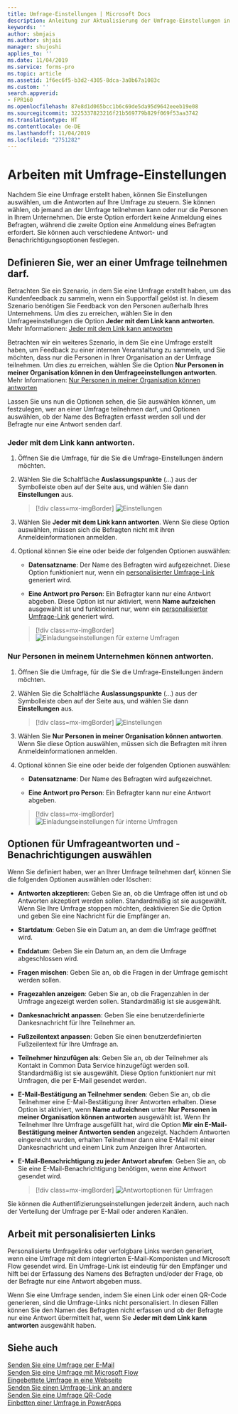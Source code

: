 ```yaml
---
title: Umfrage-Einstellungen | Microsoft Docs
description: Anleitung zur Aktualisierung der Umfrage-Einstellungen in Microsoft Forms Pro.
keywords: ''
author: sbmjais
ms.author: shjais
manager: shujoshi
applies_to: ''
ms.date: 11/04/2019
ms.service: forms-pro
ms.topic: article
ms.assetid: 1f6ec6f5-b3d2-4305-8dca-3a0b67a1083c
ms.custom: ''
search.appverid:
- FPR160
ms.openlocfilehash: 87e8d1d065bcc1b6c69de5da95d9642eeeb19e08
ms.sourcegitcommit: 3225337823216f21b569779b829f069f53aa3742
ms.translationtype: HT
ms.contentlocale: de-DE
ms.lasthandoff: 11/04/2019
ms.locfileid: "2751282"
---
```

# <a name="work-with-survey-settings"></a>Arbeiten mit Umfrage-Einstellungen 

Nachdem Sie eine Umfrage erstellt haben, können Sie Einstellungen auswählen, um die Antworten auf Ihre Umfrage zu steuern. Sie können wählen, ob jemand an der Umfrage teilnehmen kann oder nur die Personen in Ihrem Unternehmen. Die erste Option erfordert keine Anmeldung eines Befragten, während die zweite Option eine Anmeldung eines Befragten erfordert. Sie können auch verschiedene Antwort- und Benachrichtigungsoptionen festlegen.

## <a name="define-who-can-respond-to-a-survey"></a>Definieren Sie, wer an einer Umfrage teilnehmen darf.

Betrachten Sie ein Szenario, in dem Sie eine Umfrage erstellt haben, um das Kundenfeedback zu sammeln, wenn ein Supportfall gelöst ist. In diesem Szenario benötigen Sie Feedback von den Personen außerhalb Ihres Unternehmens. Um dies zu erreichen, wählen Sie in den Umfrageeinstellungen die Option **Jeder mit dem Link kann antworten**. Mehr Informationen: [Jeder mit dem Link kann antworten](#anyone-with-the-link-can-respond)

Betrachten wir ein weiteres Szenario, in dem Sie eine Umfrage erstellt haben, um Feedback zu einer internen Veranstaltung zu sammeln, und Sie möchten, dass nur die Personen in Ihrer Organisation an der Umfrage teilnehmen. Um dies zu erreichen, wählen Sie die Option **Nur Personen in meiner Organisation können in den Umfrageeinstellungen antworten**. Mehr Informationen: [Nur Personen in meiner Organisation können antworten](#only-people-in-my-organization-can-respond)

Lassen Sie uns nun die Optionen sehen, die Sie auswählen können, um festzulegen, wer an einer Umfrage teilnehmen darf, und Optionen auswählen, ob der Name des Befragten erfasst werden soll und der Befragte nur eine Antwort senden darf.

### <a name="anyone-with-the-link-can-respond"></a>Jeder mit dem Link kann antworten.

1. Öffnen Sie die Umfrage, für die Sie die Umfrage-Einstellungen ändern möchten.

2. Wählen Sie die Schaltfläche **Auslassungspunkte** (...) aus der Symbolleiste oben auf der Seite aus, und wählen Sie dann **Einstellungen** aus.

    > [!div class=mx-imgBorder]
    > ![Einstellungen](media/settings-icon.png "Einstellungen")

3. Wählen Sie **Jeder mit dem Link kann antworten**. Wenn Sie diese Option auswählen, müssen sich die Befragten nicht mit ihren Anmeldeinformationen anmelden.

4. Optional können Sie eine oder beide der folgenden Optionen auswählen:

    - **Datensatzname**: Der Name des Befragten wird aufgezeichnet. Diese Option funktioniert nur, wenn ein [personalisierter Umfrage-Link](#work-with-personalized-links) generiert wird.

    - **Eine Antwort pro Person**: Ein Befragter kann nur eine Antwort abgeben. Diese Option ist nur aktiviert, wenn **Name aufzeichen** ausgewählt ist und funktioniert nur, wenn ein [personalisierter Umfrage-Link](#work-with-personalized-links) generiert wird.
    
    > [!div class=mx-imgBorder]
    > ![Einladungseinstellungen für externe Umfragen](media/invite-settings-external.png "Einladungseinstellungen für externe Umfragen")

### <a name="only-people-in-my-organization-can-respond"></a>Nur Personen in meinem Unternehmen können antworten.

1. Öffnen Sie die Umfrage, für die Sie die Umfrage-Einstellungen ändern möchten.

2. Wählen Sie die Schaltfläche **Auslassungspunkte** (...) aus der Symbolleiste oben auf der Seite aus, und wählen Sie dann **Einstellungen** aus.

    > [!div class=mx-imgBorder]
    > ![Einstellungen](media/settings-icon.png "Einstellungen")

3. Wählen Sie **Nur Personen in meiner Organisation können antworten**. Wenn Sie diese Option auswählen, müssen sich die Befragten mit ihren Anmeldeinformationen anmelden. 

4. Optional können Sie eine oder beide der folgenden Optionen auswählen:

    - **Datensatzname**: Der Name des Befragten wird aufgezeichnet.

    - **Eine Antwort pro Person**: Ein Befragter kann nur eine Antwort abgeben.
    
    > [!div class=mx-imgBorder]
    > ![Einladungseinstellungen für interne Umfragen](media/invite-settings-internal.png "Einladungseinstellungen für interne Umfragen")

## <a name="select-survey-response-and-notification-options"></a>Optionen für Umfrageantworten und -Benachrichtigungen auswählen

Wenn Sie definiert haben, wer an Ihrer Umfrage teilnehmen darf, können Sie die folgenden Optionen auswählen oder löschen:

- **Antworten akzeptieren**: Geben Sie an, ob die Umfrage offen ist und ob Antworten akzeptiert werden sollen. Standardmäßig ist sie ausgewählt. Wenn Sie Ihre Umfrage stoppen möchten, deaktivieren Sie die Option und geben Sie eine Nachricht für die Empfänger an.
- **Startdatum**: Geben Sie ein Datum an, an dem die Umfrage geöffnet wird. 
- **Enddatum**: Geben Sie ein Datum an, an dem die Umfrage abgeschlossen wird.
- **Fragen mischen**: Geben Sie an, ob die Fragen in der Umfrage gemischt werden sollen.
- **Fragezahlen anzeigen**: Geben Sie an, ob die Fragenzahlen in der Umfrage angezeigt werden sollen. Standardmäßig ist sie ausgewählt.
- **Dankesnachricht anpassen**: Geben Sie eine benutzerdefinierte Dankesnachricht für Ihre Teilnehmer an.
- **Fußzeilentext anpassen**: Geben Sie einen benutzerdefinierten Fußzeilentext für Ihre Umfrage an.
- **Teilnehmer hinzufügen als**: Geben Sie an, ob der Teilnehmer als Kontakt in Common Data Service hinzugefügt werden soll. Standardmäßig ist sie ausgewählt. Diese Option funktioniert nur mit Umfragen, die per E-Mail gesendet werden.
- **E-Mail-Bestätigung an Teilnehmer senden**: Geben Sie an, ob die Teilnehmer eine E-Mail-Bestätigung ihrer Antworten erhalten. Diese Option ist aktiviert, wenn **Name aufzeichnen** unter **Nur Personen in meiner Organisation können antworten** ausgewählt ist. Wenn Ihr Teilnehmer Ihre Umfrage ausgefüllt hat, wird die Option **Mir ein E-Mail-Bestätigung meiner Antworten senden** angezeigt. Nachdem Antworten eingereicht wurden, erhalten Teilnehmer dann eine E-Mail mit einer Dankesnachricht und einem Link zum Anzeigen Ihrer Antworten.
- **E-Mail-Benachrichtigung zu jeder Antwort abrufen**: Geben Sie an, ob Sie eine E-Mail-Benachrichtigung benötigen, wenn eine Antwort gesendet wird.

    > [!div class=mx-imgBorder]
    > ![Antwortoptionen für Umfragen](media/invite-settings-options.png "Antwortoptionen für Umfragen")

Sie können die Authentifizierungseinstellungen jederzeit ändern, auch nach der Verteilung der Umfrage per E-Mail oder anderen Kanälen.

## <a name="work-with-personalized-links"></a>Arbeit mit personalisierten Links

Personalisierte Umfragelinks oder verfolgbare Links werden generiert, wenn eine Umfrage mit dem integrierten E-Mail-Komponisten und Microsoft Flow gesendet wird. Ein Umfrage-Link ist eindeutig für den Empfänger und hilft bei der Erfassung des Namens des Befragten und/oder der Frage, ob der Befragte nur eine Antwort abgeben muss.

Wenn Sie eine Umfrage senden, indem Sie einen Link oder einen QR-Code generieren, sind die Umfrage-Links nicht personalisiert. In diesen Fällen können Sie den Namen des Befragten nicht erfassen und ob der Befragte nur eine Antwort übermittelt hat, wenn Sie **Jeder mit dem Link kann antworten** ausgewählt haben.

## <a name="see-also"></a>Siehe auch

[Senden Sie eine Umfrage per E-Mail](send-survey-email.md)<br>
[Senden Sie eine Umfrage mit Microsoft Flow](send-survey-microsoft-flow.md)<br>
[Eingebettete Umfrage in eine Webseite](embed-web-page.md)<br>
[Senden Sie einen Umfrage-Link an andere](send-survey-link.md)<br>
[Senden Sie eine Umfrage QR-Code](send-survey-qrcode.md)<br>
[Einbetten einer Umfrage in PowerApps](embed-survey-powerapps.md)
